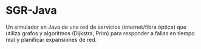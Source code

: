 # SGR-Java
Un simulador en Java de una red de servicios (internet/fibra óptica) que utiliza grafos y algoritmos (Dijkstra, Prim) para responder a fallas en tiempo real y planificar expansiones de red.
